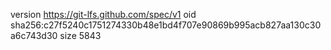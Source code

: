 version https://git-lfs.github.com/spec/v1
oid sha256:c27f5240c1751274330b48e1bd4f707e90869b995acb827aa130c30a6c743d30
size 5843
